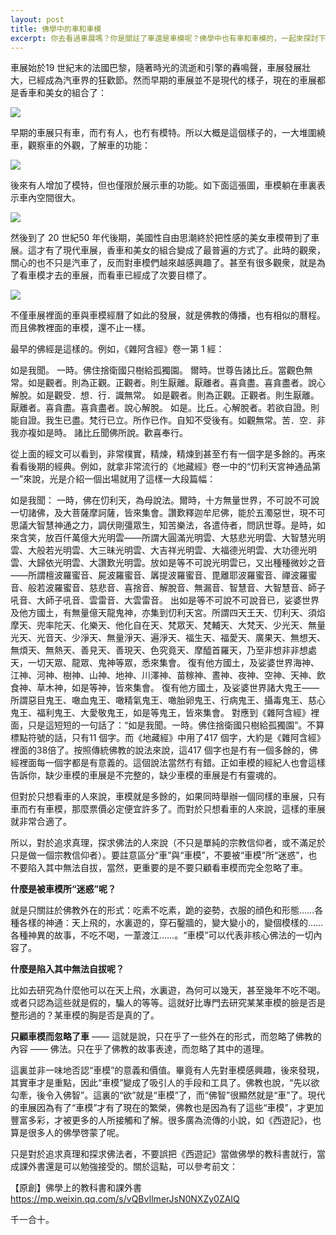 ```yaml
---
layout: post
title: 佛學中的車和車模
excerpt: 你去看過車展嗎？你是關註了車還是車模呢？佛學中也有車和車模的，一起來探討下什麼是佛學中的車，什麼是佛學中的車模吧。
---
```

車展始於19 世紀末的法國巴黎，隨著時光的流逝和引擎的轟鳴聲，車展發展壯大，已經成為汽車界的狂歡節。然而早期的車展並不是現代的樣子，現在的車展都是香車和美女的組合了：

![](../images/car-model.png)

早期的車展只有車，而冇有人，也冇有模特。所以大概是這個樣子的，一大堆圍繞車，觀察車的外觀，了解車的功能：

![](../images/2023-09-27-19-45-53.png)

後來有人增加了模特，但也僅限於展示車的功能。如下面這張圖，車模躺在車裏表示車內空間很大。

![](../images/2023-09-27-19-46-03.png)

然後到了 20 世紀50 年代後期，美國性自由思潮終於把性感的美女車模帶到了車展。這才有了現代車展，香車和美女的組合變成了最普遍的方式了。此時的觀衆，關心的也不只是汽車了，反而對車模們越來越感興趣了。甚至有很多觀衆，就是為了看車模才去的車展，而看車已經成了次要目標了。

![](../images/2023-09-27-19-46-12.png)

不僅車展裡面的車與車模經曆了如此的發展，就是佛教的傳播，也有相似的曆程。而且佛教裡面的車模，還不止一樣。

最早的佛經是這樣的。例如，《雜阿含經》卷一第 1 經：

如是我聞。
一時。佛住捨衛國只樹給孤獨園。
爾時。世尊告諸比丘。當觀色無常。如是觀者。則為正觀。正觀者。則生厭離。厭離者。喜貪盡。喜貪盡者。說心解脫。如是觀受．想．行．識無常。
如是觀者。則為正觀。正觀者。則生厭離。厭離者。喜貪盡。喜貪盡者。說心解脫。
如是。比丘。心解脫者。若欲自證。則能自證。我生已盡。梵行已立。所作已作。自知不受後有。如觀無常。苦．空．非我亦複如是時。
諸比丘聞佛所說。歡喜奉行。

從上面的經文可以看到，非常樸實，精煉，精煉到甚至冇有一個字是多餘的。再來看看後期的經典。例如，就拿非常流行的《地藏經》卷一中的“忉利天宮神通品第一”來說，光是介紹一個出場就用了這樣一大段篇幅：

如是我聞：
一時，佛在忉利天，為母說法。爾時，十方無量世界，不可說不可說一切諸佛，及大菩薩摩訶薩，皆來集會。讚歎釋迦牟尼佛，能於五濁惡世，現不可思議大智慧神通之力，調伏剛彊眾生，知苦樂法，各遣侍者，問訊世尊。是時，如來含笑，放百仟萬億大光明雲——所謂大圓滿光明雲、大慈悲光明雲、大智慧光明雲、大般若光明雲、大三昧光明雲、大吉祥光明雲、大福德光明雲、大功德光明雲、大歸依光明雲、大讚歎光明雲。放如是等不可說光明雲已，又出種種微妙之音——所謂檀波羅蜜音、屍波羅蜜音、羼提波羅蜜音、毘離耶波羅蜜音、禪波羅蜜音、般若波羅蜜音、慈悲音、喜捨音、解脫音、無漏音、智慧音、大智慧音、師子吼音、大師子吼音、雲雷音、大雲雷音。
出如是等不可說不可說音已，娑婆世界及他方國土，有無量億天龍鬼神，亦集到忉利天宮。所謂四天王天、忉利天、須焰摩天、兜率陀天、化樂天、他化自在天、梵眾天、梵輔天、大梵天、少光天、無量光天、光音天、少淨天、無量淨天、遍淨天、福生天、福愛天、廣果天、無想天、無煩天、無熱天、善見天、善現天、色究竟天、摩醯首羅天，乃至非想非非想處天，一切天眾、龍眾、鬼神等眾，悉來集會。
復有他方國土，及娑婆世界海神、江神、河神、樹神、山神、地神、川澤神、苗稼神、晝神、夜神、空神、天神、飲食神、草木神，如是等神，皆來集會。
復有他方國土，及娑婆世界諸大鬼王——所謂惡目鬼王、噉血鬼王、噉精氣鬼王、噉胎卵鬼王、行病鬼王、攝毒鬼王、慈心鬼王、福利鬼王、大愛敬鬼王，如是等鬼王，皆來集會。
對應到《雜阿含經》裡面，只是這短短的一句話了：“如是我聞。一時。佛住捨衛國只樹給孤獨園”。不算標點符號的話，只有11 個字。而《地藏經》中用了417 個字，大約是《雜阿含經》裡面的38倍了。按照傳統佛教的說法來說，這417 個字也是冇有一個多餘的，佛經裡面每一個字都是有意義的。這個說法當然冇有錯。正如車模的經紀人也會這樣告訴你，缺少車模的車展是不完整的，缺少車模的車展是冇有靈魂的。

但對於只想看車的人來說，車模就是多餘的，如果同時舉辦一個同樣的車展，只有車而冇有車模，那麼票價必定便宜許多了。而對於只想看車的人來說，這樣的車展就非常合適了。

所以，對於追求真理，探求佛法的人來說（不只是單純的宗教信仰者，或不滿足於只是做一個宗教信仰者）。要註意區分“車”與“車模”，不要被“車模”所“迷惑”，也不要陷入其中無法自拔，當然，更重要的是不要只顧看車模而完全忽略了車。

**什麼是被車模所“迷惑”呢？**

就是只關註於佛教外在的形式：吃素不吃素，跪的姿勢，衣服的顔色和形態……各種各樣的神通：天上飛的，水裏遊的，穿石鑿牆的，變大變小的，變個模樣的…… 各種神異的故事，不吃不喝，一葦渡江……。“車模”可以代表非核心佛法的一切內容了。

**什麼是陷入其中無法自拔呢？**

比如去研究為什麼他可以在天上飛，水裏遊，為何可以幾天，甚至幾年不吃不喝。或者只認為這些就是假的，騙人的等等。這就好比專門去研究某某車模的臉是否是整形過的？某車模的胸是否是真的了。

**只顧車模而忽略了車** —— 這就是說，只在乎了一些外在的形式，而忽略了佛教的內容 —— 佛法。只在乎了佛教的故事表達，而忽略了其中的道理。

這裏並非一味地否認“車模”的意義和價值。畢竟有人先對車模感興趣，後來發現，其實車才是重點，因此“車模”變成了吸引人的手段和工具了。佛教也說，“先以欲勾牽，後令入佛智”。這裏的“欲”就是“車模”了，而“佛智”很顯然就是“車”了。現代的車展因為有了“車模”才有了現在的繁榮，佛教也是因為有了這些“車模”，才更加豐富多彩，才被更多的人所接觸和了解。很多廣為流傳的小說，如《西遊記》，也算是很多人的佛學啓蒙了呢。

只是對於追求真理和探求佛法者，不要誤把《西遊記》當做佛學的教科書就行，當成課外書還是可以勉強接受的。關於這點，可以參考前文：

【原創】佛學上的教科書和課外書
https://mp.weixin.qq.com/s/vQBvIlmerJsN0NXZy0ZAIQ

千一合十。
